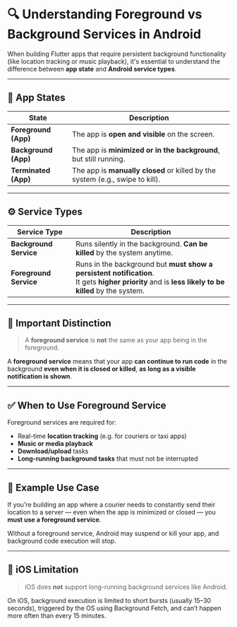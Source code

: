 # 🔍 Understanding Foreground vs Background Services in Android

When building Flutter apps that require persistent background functionality (like location tracking or music playback), it's essential to understand the difference between **app state** and **Android service types**.

---

## 📱 App States

| State                | Description                                                                  |
|----------------------|------------------------------------------------------------------------------|
| **Foreground (App)** | The app is **open and visible** on the screen.                              |
| **Background (App)** | The app is **minimized or in the background**, but still running.           |
| **Terminated (App)** | The app is **manually closed** or killed by the system (e.g., swipe to kill).|

---

## ⚙️ Service Types

| Service Type           | Description                                                                 |
|------------------------|-----------------------------------------------------------------------------|
| **Background Service** | Runs silently in the background. **Can be killed** by the system anytime.   |
| **Foreground Service** | Runs in the background but **must show a persistent notification**.         <br>It gets **higher priority** and is **less likely to be killed** by the system. |

---

## 🚨 Important Distinction

> A **foreground service** is **not** the same as your app being in the foreground.

A **foreground service** means that your app **can continue to run code** in the background **even when it is closed or killed**, **as long as a visible notification is shown**.

---

## ✅ When to Use Foreground Service

Foreground services are required for:

- Real-time **location tracking** (e.g. for couriers or taxi apps)
- **Music or media playback**
- **Download/upload** tasks
- **Long-running background tasks** that must not be interrupted

---

## 📌 Example Use Case

If you're building an app where a courier needs to constantly send their location to a server — even when the app is minimized or closed — you **must use a foreground service**.

Without a foreground service, Android may suspend or kill your app, and background code execution will stop.

---

## 🛑 iOS Limitation

> iOS does **not** support long-running background services like Android.

On iOS, background execution is limited to short bursts (usually 15–30 seconds), triggered by the OS using Background Fetch, and can’t happen more often than every 15 minutes.